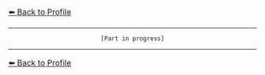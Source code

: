 ﻿<font size = "3"> 

[⬅️ Back to Profile](https://github.com/Ash2oPS/Ash2oPS/blob/main/README_EN.md)

</font>

---

<div align="center">

`[Part in progress]`

</div>

---

<font size = "3"> 

[⬅️ Back to Profile](https://github.com/Ash2oPS/Ash2oPS/blob/main/README_EN.md)

</font>
